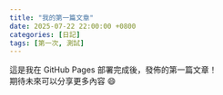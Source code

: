 ```yaml
---
title: "我的第一篇文章"
date: 2025-07-22 22:00:00 +0800
categories: [日記]
tags: [第一次, 測試]
---
```


這是我在 GitHub Pages 部署完成後，發佈的第一篇文章！  
期待未來可以分享更多內容 😄

